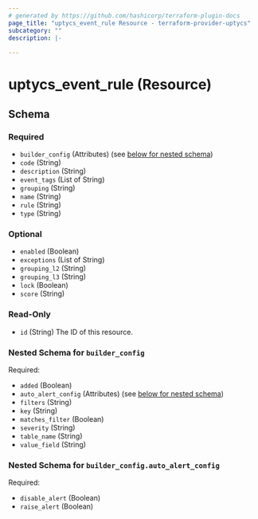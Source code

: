 ```yaml
---
# generated by https://github.com/hashicorp/terraform-plugin-docs
page_title: "uptycs_event_rule Resource - terraform-provider-uptycs"
subcategory: ""
description: |-
  
---
```


# uptycs_event_rule (Resource)





<!-- schema generated by tfplugindocs -->
## Schema

### Required

- `builder_config` (Attributes) (see [below for nested schema](#nestedatt--builder_config))
- `code` (String)
- `description` (String)
- `event_tags` (List of String)
- `grouping` (String)
- `name` (String)
- `rule` (String)
- `type` (String)

### Optional

- `enabled` (Boolean)
- `exceptions` (List of String)
- `grouping_l2` (String)
- `grouping_l3` (String)
- `lock` (Boolean)
- `score` (String)

### Read-Only

- `id` (String) The ID of this resource.

<a id="nestedatt--builder_config"></a>
### Nested Schema for `builder_config`

Required:

- `added` (Boolean)
- `auto_alert_config` (Attributes) (see [below for nested schema](#nestedatt--builder_config--auto_alert_config))
- `filters` (String)
- `key` (String)
- `matches_filter` (Boolean)
- `severity` (String)
- `table_name` (String)
- `value_field` (String)

<a id="nestedatt--builder_config--auto_alert_config"></a>
### Nested Schema for `builder_config.auto_alert_config`

Required:

- `disable_alert` (Boolean)
- `raise_alert` (Boolean)


